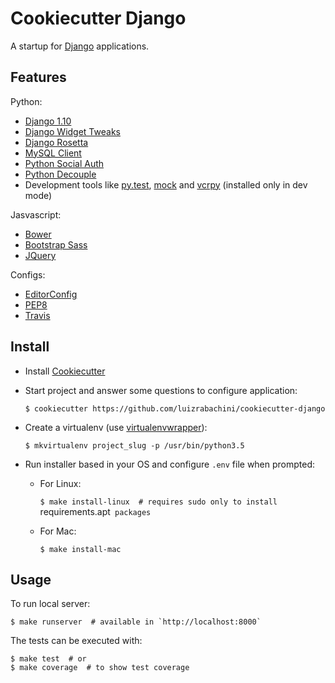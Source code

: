 Cookiecutter Django
===================

A startup for [Django](https://www.djangoproject.com/) applications.


Features
--------

Python:

- [Django 1.10](https://docs.djangoproject.com/en/1.10/)
- [Django Widget Tweaks](https://github.com/kmike/django-widget-tweaks)
- [Django Rosetta](http://django-rosetta.readthedocs.io/en/latest/)
- [MySQL Client](https://docs.djangoproject.com/en/1.10/ref/databases/#mysql-db-api-drivers)
- [Python Social Auth](http://python-social-auth-docs.readthedocs.io/en/latest/)
- [Python Decouple](https://pypi.python.org/pypi/python-decouple)
- Development tools like [py.test](http://doc.pytest.org/en/latest/), [mock](http://www.voidspace.org.uk/python/mock/) and [vcrpy](https://vcrpy.readthedocs.io/en/latest/) (installed only in dev mode)

Jasvascript:

- [Bower](https://bower.io/)
- [Bootstrap Sass](https://github.com/twbs/bootstrap-sass)
- [JQuery](https://jquery.com/download/)

Configs:

- [EditorConfig](http://editorconfig.org/)
- [PEP8](https://www.python.org/dev/peps/pep-0008/)
- [Travis](https://docs.travis-ci.com/)


Install
-------

- Install [Cookiecutter](https://github.com/audreyr/cookiecutter)
- Start project and answer some questions to configure application:

    `$ cookiecutter https://github.com/luizrabachini/cookiecutter-django`

- Create a virtualenv (use [virtualenvwrapper](https://virtualenvwrapper.readthedocs.org/en/latest/)):

    `$ mkvirtualenv project_slug -p /usr/bin/python3.5`

- Run installer based in your OS and configure `.env` file when prompted:

    - For Linux:

        `$ make install-linux  # requires sudo only to install `requirements.apt` packages`

    - For Mac:

        `$ make install-mac`


Usage
-----

To run local server:

    $ make runserver  # available in `http://localhost:8000`

The tests can be executed with:

    $ make test  # or
    $ make coverage  # to show test coverage
